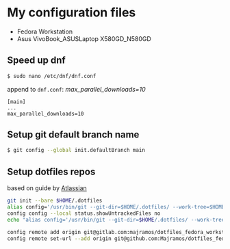 # My configuration files
- Fedora Workstation
- Asus VivoBook\_ASUSLaptop X580GD\_N580GD


## Speed up dnf

```bash
$ sudo nano /etc/dnf/dnf.conf
```
append to `dnf.conf`: *max_parallel_downloads=10*
```
[main]
...
max_parallel_downloads=10
```

## Setup git default branch name
```bash
$ git config --global init.defaultBranch main
```

## Setup dotfiles repos

based on guide by [Atlassian](https://www.atlassian.com/git/tutorials/dotfiles)

```bash
git init --bare $HOME/.dotfiles
alias config='/usr/bin/git --git-dir=$HOME/.dotfiles/ --work-tree=$HOME'
config config --local status.showUntrackedFiles no
echo "alias config='/usr/bin/git --git-dir=$HOME/.dotfiles/ --work-tree=$HOME'" >> $HOME/.bashrc.d/alias

config remote add origin git@gitlab.com:majramos/dotfiles_fedora_workstation.git
config remote set-url --add origin git@github.com:Majramos/dotfiles_fedora_workstation.git
```



